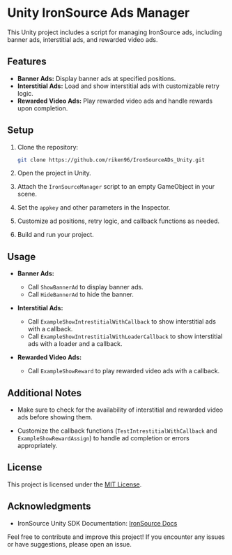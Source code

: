
# Unity IronSource Ads Manager


This Unity project includes a script for managing IronSource ads, including banner ads, interstitial ads, and rewarded video ads.

## Features

- **Banner Ads:** Display banner ads at specified positions.
- **Interstitial Ads:** Load and show interstitial ads with customizable retry logic.
- **Rewarded Video Ads:** Play rewarded video ads and handle rewards upon completion.

## Setup

1. Clone the repository:

   ```bash
   git clone https://github.com/riken96/IronSourceADs_Unity.git
   ```

2. Open the project in Unity.

3. Attach the `IronSourceManager` script to an empty GameObject in your scene.

4. Set the `appkey` and other parameters in the Inspector.

5. Customize ad positions, retry logic, and callback functions as needed.

6. Build and run your project.

## Usage

- **Banner Ads:**
  - Call `ShowBannerAd` to display banner ads.
  - Call `HideBannerAd` to hide the banner.

- **Interstitial Ads:**
  - Call `ExampleShowIntrestitialWithCallback` to show interstitial ads with a callback.
  - Call `ExampleShowIntrestitialWithLoaderCallback` to show interstitial ads with a loader and a callback.

- **Rewarded Video Ads:**
  - Call `ExampleShowReward` to play rewarded video ads with a callback.

## Additional Notes

- Make sure to check for the availability of interstitial and rewarded video ads before showing them.

- Customize the callback functions (`TestIntrestitialWithCallback` and `ExampleShowRewardAssign`) to handle ad completion or errors appropriately.

## License

This project is licensed under the [MIT License](LICENSE).

## Acknowledgments

- IronSource Unity SDK Documentation: [IronSource Docs](https://developers.ironsrc.com/ironsource-mobile/unity/unity-plugin/)

Feel free to contribute and improve this project! If you encounter any issues or have suggestions, please open an issue.

```
